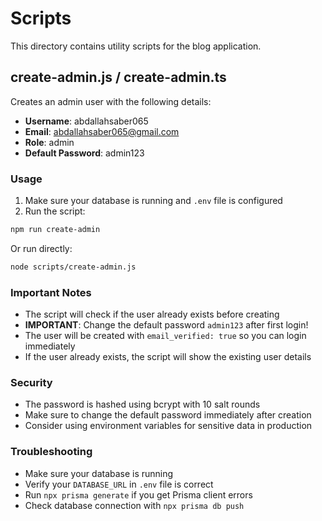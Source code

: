 # Scripts

This directory contains utility scripts for the blog application.

## create-admin.js / create-admin.ts

Creates an admin user with the following details:

- **Username**: abdallahsaber065
- **Email**: <abdallahsaber065@gmail.com>
- **Role**: admin
- **Default Password**: admin123

### Usage

1. Make sure your database is running and `.env` file is configured
2. Run the script:

```bash
npm run create-admin
```

Or run directly:

```bash
node scripts/create-admin.js
```

### Important Notes

- The script will check if the user already exists before creating
- **IMPORTANT**: Change the default password `admin123` after first login!
- The user will be created with `email_verified: true` so you can login immediately
- If the user already exists, the script will show the existing user details

### Security

- The password is hashed using bcrypt with 10 salt rounds
- Make sure to change the default password immediately after creation
- Consider using environment variables for sensitive data in production

### Troubleshooting

- Make sure your database is running
- Verify your `DATABASE_URL` in `.env` file is correct
- Run `npx prisma generate` if you get Prisma client errors
- Check database connection with `npx prisma db push`

